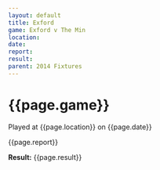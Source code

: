 ```yaml
---
layout: default
title: Exford
game: Exford v The Min
location: 
date: 
report: 
result: 
parent: 2014 Fixtures
---
```


# {{page.game}}

Played at {{page.location}} on {{page.date}}

{{page.report}}

**Result:** {{page.result}}
